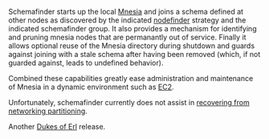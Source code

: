 Schemafinder starts up the local [Mnesia](http://www.erlang.org/doc/apps/mnesia/index.html) and joins a schema defined
at other nodes as discovered by the indicated [nodefinder](http://code.google.com/p/nodefinder) strategy and
the indicated schemafinder group.   It also provides a mechanism for
identifying and pruning mnesia nodes that are permanantly out of service.
Finally it allows optional reuse of the Mnesia directory during shutdown
and guards against joining with a stale schema after
having been removed (which, if not guarded against, leads to undefined
behavior).

Combined these capabilities greatly ease administration and maintenance of Mnesia in a dynamic environment such as [EC2](http://www.amazon.com/gp/browse.html?node=201590011).

Unfortunately, schemafinder currently does not assist in [recovering from networking partitioning](http://www.erlang.org/doc/apps/mnesia/Mnesia_chap7.html#6.7).

Another [Dukes of Erl](http://dukesoferl.blogspot.com) release.